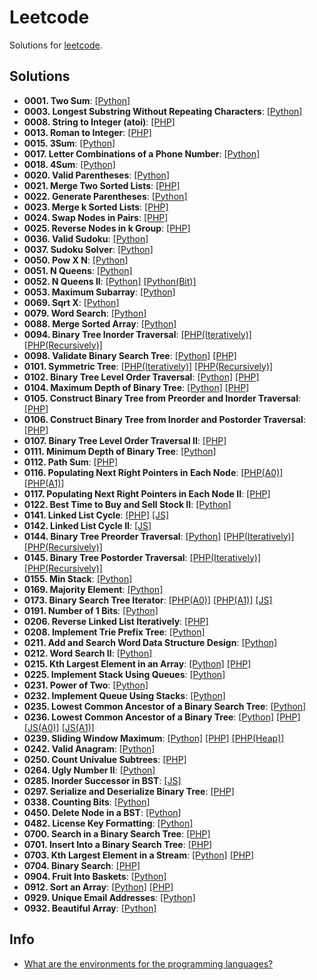 # Leetcode

Solutions for [leetcode](https://leetcode.com/).

## Solutions

- **0001. Two Sum**: [[Python]](./python/solutions/s0001_two_sum.py)
- **0003. Longest Substring Without Repeating Characters**: [[Python]](./python/solutions/s0003_Longest_Substring_Without_Repeating_Characters.py)
- **0008. String to Integer (atoi)**: [[PHP]](./php/src/0008_string_to_integer_(atoi).php)
- **0013. Roman to Integer**: [[PHP]](./php/src/0013_roman_to_integer.php)
- **0015. 3Sum**: [[Python]](./python/solutions/s0015_3Sum.py)
- **0017. Letter Combinations of a Phone Number**: [[Python]](./python/solutions/s0017_Letter_Combinations_of_a_Phone_Number.py)
- **0018. 4Sum**: [[Python]](./python/solutions/s0018_4Sum.py)
- **0020. Valid Parentheses**: [[Python]](./python/solutions/s0020_valid_parentheses.py)
- **0021. Merge Two Sorted Lists**: [[PHP]](./php/src/0021_merge_two_sorted_lists.php)
- **0022. Generate Parentheses**: [[Python]](./python/solutions/s0022_Generate_Parentheses.py)
- **0023. Merge k Sorted Lists**: [[PHP]](./php/src/0023_merge_k_sorted_lists.php)
- **0024. Swap Nodes in Pairs**: [[PHP]](./php/src/0024_swap_nodes_in_pairs.php)
- **0025. Reverse Nodes in k Group**: [[PHP]](./php/src/0025_reverse_nodes_in_k_group.php)
- **0036. Valid Sudoku**: [[Python]](./python/solutions/s0036_Valid_Sudoku.py)
- **0037. Sudoku Solver**: [[Python]](./python/solutions/s0037_Sudoku_Solver.py)
- **0050. Pow X N**: [[Python]](./python/solutions/s0050_Pow_x_n.py)
- **0051. N Queens**: [[Python]](./python/solutions/s0051_N_Queens.py)
- **0052. N Queens II**: [[Python]](./python/solutions/s0052_N_Queens_II.py) [[Python(Bit)]](./python/solutions/s0052_N_Queens_II_bit.py)
- **0053. Maximum Subarray**: [[Python]](./python/solutions/s0053_maximum_subarray.py)
- **0069. Sqrt X**: [[Python]](./python/solutions/s0069_Sqrt_x.py)
- **0079. Word Search**: [[Python]](./python/solutions/s0079_Word_Search.py)
- **0088. Merge Sorted Array**: [[Python]](./python/solutions/s0088_merge_sorted_array.py)
- **0094. Binary Tree Inorder Traversal**: [[PHP(Iteratively)]](./php/src/0094_binary_tree_inorder_traversal_iteratively.php) [[PHP(Recursively)]](./php/src/0094_binary_tree_inorder_traversal_recursively.php)
- **0098. Validate Binary Search Tree**: [[Python]](./python/solutions/s0098_validate_binary_search_tree.py) [[PHP]](./php/src/0098_validate_binary_search_tree.php)
- **0101. Symmetric Tree**: [[PHP(Iteratively)]](./php/src/0101_symmetric_tree_iteratively.php) [[PHP(Recursively)]](./php/src/0101_symmetric_tree_recursively.php)
- **0102. Binary Tree Level Order Traversal**: [[Python]](./python/solutions/s0102_Binary_Tree_Level_Order_Traversal.py) [[PHP]](./php/src/0102_binary_tree_level_order_traversal.php)
- **0104. Maximum Depth of Binary Tree**: [[Python]](./python/solutions/s0104_Maximum_Depth_of_Binary_Tree.py) [[PHP]](./php/src/0104_maximum_depth_of_binary_tree.php)
- **0105. Construct Binary Tree from Preorder and Inorder Traversal**: [[PHP]](./php/src/0105_construct_binary_tree_from_preorder_and_inorder_traversal.php)
- **0106. Construct Binary Tree from Inorder and Postorder Traversal**: [[PHP]](./php/src/0106_construct_binary_tree_from_inorder_and_postorder_traversal.php)
- **0107. Binary Tree Level Order Traversal II**: [[PHP]](./php/src/0107_binary_tree_level_order_traversal_II.php)
- **0111. Minimum Depth of Binary Tree**: [[Python]](./python/solutions/s0111_Minimum_Depth_of_Binary_Tree.py)
- **0112. Path Sum**: [[PHP]](./php/src/0112_path_sum.php)
- **0116. Populating Next Right Pointers in Each Node**: [[PHP(A0)]](./php/src/0116_populating_next_right_pointers_in_each_node_a0.php) [[PHP(A1)]](./php/src/0116_populating_next_right_pointers_in_each_node_a1.php)
- **0117. Populating Next Right Pointers in Each Node II**: [[PHP]](./php/src/0117_populating_next_right_pointers_in_each_node_ii.php)
- **0122. Best Time to Buy and Sell Stock II**: [[Python]](./python/solutions/s0122_Best_Time_to_Buy_and_Sell_Stock_II.py)
- **0141. Linked List Cycle**: [[PHP]](./php/src/0141_linked_list_cycle.php) [[JS]](./js/src/0141_linked_list_cycle.js)
- **0142. Linked List Cycle II**: [[JS]](./js/src/0142_linked_list_cycle_II.js)
- **0144. Binary Tree Preorder Traversal**: [[Python]](./python/solutions/s0144_Binary_Tree_Preorder_Traversal.py) [[PHP(Iteratively)]](./php/src/0144_binary_tree_preorder_traversal_iteratively.php) [[PHP(Recursively)]](./php/src/0144_binary_tree_preorder_traversal_recursively.php)
- **0145. Binary Tree Postorder Traversal**: [[PHP(Iteratively)]](./php/src/0145_binary_tree_postorder_traversal_iteratively.php) [[PHP(Recursively)]](./php/src/0145_binary_tree_postorder_traversal_recursively.php)
- **0155. Min Stack**: [[Python]](./python/solutions/s0155_Min_Stack.py)
- **0169. Majority Element**: [[Python]](./python/solutions/s0169_majority_element.py)
- **0173. Binary Search Tree Iterator**: [[PHP(A0)]](./php/src/0173_binary_search_tree_iterator_a0.php) [[PHP(A1)]](./php/src/0173_binary_search_tree_iterator_a1.php) [[JS]](./js/src/0173_binary_search_tree_iterator.js)
- **0191. Number of 1 Bits**: [[Python]](./python/solutions/s0191_Number_of_1_Bits.py)
- **0206. Reverse Linked List Iteratively**: [[PHP]](./php/src/0206_reverse_linked_list_iteratively.php)
- **0208. Implement Trie Prefix Tree**: [[Python]](./python/solutions/s0208_Implement_Trie_Prefix_Tree.py)
- **0211. Add and Search Word Data Structure Design**: [[Python]](./python/solutions/s0211_Add_and_Search_Word_Data_structure_design.py)
- **0212. Word Search II**: [[Python]](./python/solutions/s0212_Word_Search_II.py)
- **0215. Kth Largest Element in an Array**: [[Python]](./python/solutions/s0215_kth_largest_element_in_an_array.py) [[PHP]](./php/src/0215_kth_largest_element_in_an_array.php)
- **0225. Implement Stack Using Queues**: [[Python]](./python/solutions/s0225_implement_stack_using_queues.py)
- **0231. Power of Two**: [[Python]](./python/solutions/s0231_Power_of_Two.py)
- **0232. Implement Queue Using Stacks**: [[Python]](./python/solutions/s0232_implement_queue_using_stacks.py)
- **0235. Lowest Common Ancestor of a Binary Search Tree**: [[Python]](./python/solutions/s0235_Lowest_Common_Ancestor_of_a_Binary_Search_Tree.py)
- **0236. Lowest Common Ancestor of a Binary Tree**: [[Python]](./python/solutions/s0236_Lowest_Common_Ancestor_of_a_Binary_Tree.py) [[PHP]](./php/src/0236_lowest_common_ancestor_of_a_binary_tree.php) [[JS(A0)]](./js/src/0236_lowest_common_ancestor_of_a_binary_tree_a0.js) [[JS(A1)]](./js/src/0236_lowest_common_ancestor_of_a_binary_tree_a1.js)
- **0239. Sliding Window Maximum**: [[Python]](./python/solutions/s0239_sliding_window_maximum.py) [[PHP]](./php/src/0239_sliding_window_maximum.php) [[PHP(Heap)]](./php/src/0239_sliding_window_maximum_heap.php)
- **0242. Valid Anagram**: [[Python]](./python/solutions/s0242_valid_anagram.py)
- **0250. Count Univalue Subtrees**: [[PHP]](./php/src/0250_count_univalue_subtrees.php)
- **0264. Ugly Number II**: [[Python]](./python/solutions/s0264_ugly_number_II.py)
- **0285. Inorder Successor in BST**: [[JS]](./js/src/0285_inorder_successor_in_BST.js)
- **0297. Serialize and Deserialize Binary Tree**: [[PHP]](./php/src/0297_serialize_and_deserialize_binary_tree.php)
- **0338. Counting Bits**: [[Python]](./python/solutions/s0338_Counting_Bits.py)
- **0450. Delete Node in a BST**: [[Python]](./python/solutions/s0450_Delete_Node_in_a_BST.py)
- **0482. License Key Formatting**: [[Python]](./python/solutions/s0482_License_Key_Formatting.py)
- **0700. Search in a Binary Search Tree**: [[PHP]](./php/src/0700_search_in_a_binary_search_tree.php)
- **0701. Insert Into a Binary Search Tree**: [[PHP]](./php/src/0701_insert_into_a_binary_search_tree.php)
- **0703. Kth Largest Element in a Stream**: [[Python]](./python/solutions/s0703_kth_largest_element_in_a_stream.py) [[PHP]](./php/src/0703_kth_largest_element_in_a_stream.php)
- **0704. Binary Search**: [[PHP]](./php/src/0704_binary_search.php)
- **0904. Fruit Into Baskets**: [[Python]](./python/solutions/s0904_Fruit_Into_Baskets.py)
- **0912. Sort an Array**: [[Python]](./python/solutions/s0912_sort_an_array.py) [[PHP]](./php/src/0912_sort_an_array.php)
- **0929. Unique Email Addresses**: [[Python]](./python/solutions/s0929_Unique_Email_Addresses.py)
- **0932. Beautiful Array**: [[Python]](./python/solutions/s0932_beautiful_array.py)

## Info

- [What are the environments for the programming languages?](https://support.leetcode.com/hc/en-us/articles/360011833974-What-are-the-environments-for-the-programming-languages)

